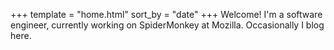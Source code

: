 +++
template = "home.html"
sort_by = "date"
+++
Welcome! I'm a software engineer, currently working on SpiderMonkey at Mozilla.
Occasionally I blog here.
